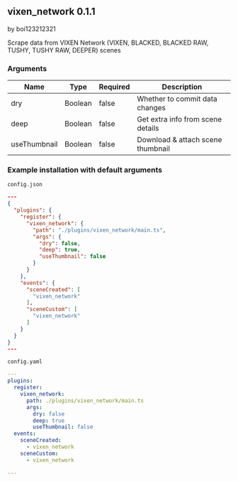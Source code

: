 ## vixen_network 0.1.1

by boi123212321

Scrape data from VIXEN Network (VIXEN, BLACKED, BLACKED RAW, TUSHY, TUSHY RAW, DEEPER) scenes

### Arguments

| Name         | Type    | Required | Description                       |
| ------------ | ------- | -------- | --------------------------------- |
| dry          | Boolean | false    | Whether to commit data changes    |
| deep         | Boolean | false    | Get extra info from scene details |
| useThumbnail | Boolean | false    | Download & attach scene thumbnail |

### Example installation with default arguments

`config.json`
```json
---
{
  "plugins": {
    "register": {
      "vixen_network": {
        "path": "./plugins/vixen_network/main.ts",
        "args": {
          "dry": false,
          "deep": true,
          "useThumbnail": false
        }
      }
    },
    "events": {
      "sceneCreated": [
        "vixen_network"
      ],
      "sceneCustom": [
        "vixen_network"
      ]
    }
  }
}
---
```

`config.yaml`
```yaml
---
plugins:
  register:
    vixen_network:
      path: ./plugins/vixen_network/main.ts
      args:
        dry: false
        deep: true
        useThumbnail: false
  events:
    sceneCreated:
      - vixen_network
    sceneCustom:
      - vixen_network

---
```
